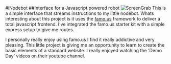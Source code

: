 #iNodebot
##Interface for a Javascript powered robot
![ScreenGrab](http://inodebot.herokuapp.com/img/iNodebotScreen.jpg)
This is a simple interface that streams instructions to my little nodebot. Whats interesting about this project is it uses the [famo.us](http://famo.us/) framework to deliver a total javascript frontend. I've integrated the famo.us starter kit with a simple express setup to give me routes.

I personally really enjoy using famo.us I find it really addictive and very pleasing. This little project is giving me an opportunity to learn to create the basic elements of a standard website. I really enjoyed watching the 'Demo Day' videos on their youtube channel.
